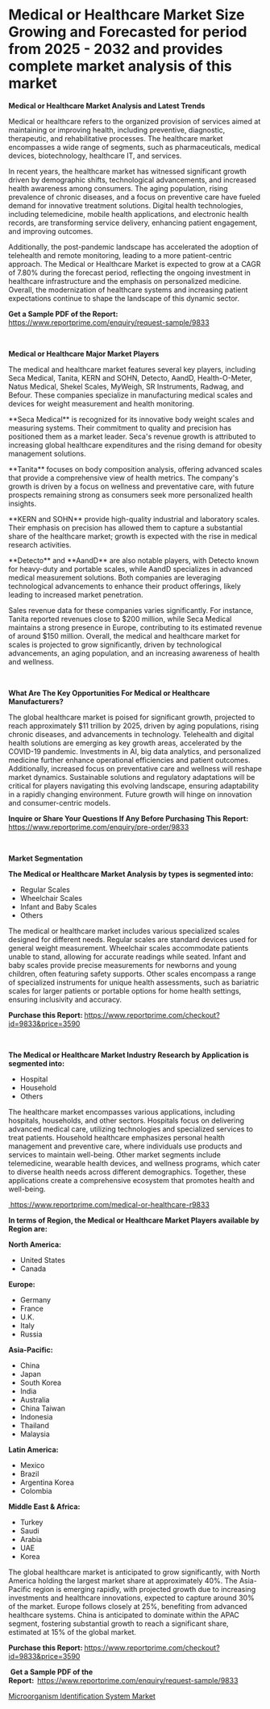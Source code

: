 <p><h1>Medical or Healthcare Market Size Growing and Forecasted for period from 2025 - 2032 and provides complete market analysis of this market</h1></p><p><strong>Medical or Healthcare Market Analysis and Latest Trends</strong></p>
<p><p>Medical or healthcare refers to the organized provision of services aimed at maintaining or improving health, including preventive, diagnostic, therapeutic, and rehabilitative processes. The healthcare market encompasses a wide range of segments, such as pharmaceuticals, medical devices, biotechnology, healthcare IT, and services. </p><p>In recent years, the healthcare market has witnessed significant growth driven by demographic shifts, technological advancements, and increased health awareness among consumers. The aging population, rising prevalence of chronic diseases, and a focus on preventive care have fueled demand for innovative treatment solutions. Digital health technologies, including telemedicine, mobile health applications, and electronic health records, are transforming service delivery, enhancing patient engagement, and improving outcomes. </p><p>Additionally, the post-pandemic landscape has accelerated the adoption of telehealth and remote monitoring, leading to a more patient-centric approach. The Medical or Healthcare Market is expected to grow at a CAGR of 7.80% during the forecast period, reflecting the ongoing investment in healthcare infrastructure and the emphasis on personalized medicine. Overall, the modernization of healthcare systems and increasing patient expectations continue to shape the landscape of this dynamic sector.</p></p>
<p><strong>Get a Sample PDF of the Report:&nbsp;</strong> <a href="https://www.reportprime.com/enquiry/request-sample/9833?utm_campaign=2326&utm_medium=2&utm_source=Github&utm_content=ia&utm_term=20032025&utm_id=medical-or-healthcare">https://www.reportprime.com/enquiry/request-sample/9833</a></p>
<p>&nbsp;</p>
<p><strong>Medical or Healthcare Major Market Players</strong></p>
<p><p>The medical and healthcare market features several key players, including Seca Medical, Tanita, KERN and SOHN, Detecto, AandD, Health-O-Meter, Natus Medical, Shekel Scales, MyWeigh, SR Instruments, Radwag, and Befour. These companies specialize in manufacturing medical scales and devices for weight measurement and health monitoring.</p><p>**Seca Medical** is recognized for its innovative body weight scales and measuring systems. Their commitment to quality and precision has positioned them as a market leader. Seca's revenue growth is attributed to increasing global healthcare expenditures and the rising demand for obesity management solutions.</p><p>**Tanita** focuses on body composition analysis, offering advanced scales that provide a comprehensive view of health metrics. The company's growth is driven by a focus on wellness and preventative care, with future prospects remaining strong as consumers seek more personalized health insights.</p><p>**KERN and SOHN** provide high-quality industrial and laboratory scales. Their emphasis on precision has allowed them to capture a substantial share of the healthcare market; growth is expected with the rise in medical research activities.</p><p>**Detecto** and **AandD** are also notable players, with Detecto known for heavy-duty and portable scales, while AandD specializes in advanced medical measurement solutions. Both companies are leveraging technological advancements to enhance their product offerings, likely leading to increased market penetration.</p><p>Sales revenue data for these companies varies significantly. For instance, Tanita reported revenues close to $200 million, while Seca Medical maintains a strong presence in Europe, contributing to its estimated revenue of around $150 million. Overall, the medical and healthcare market for scales is projected to grow significantly, driven by technological advancements, an aging population, and an increasing awareness of health and wellness.</p></p>
<p>&nbsp;</p>
<p><strong>What Are The Key Opportunities For Medical or Healthcare Manufacturers?</strong></p>
<p><p>The global healthcare market is poised for significant growth, projected to reach approximately $11 trillion by 2025, driven by aging populations, rising chronic diseases, and advancements in technology. Telehealth and digital health solutions are emerging as key growth areas, accelerated by the COVID-19 pandemic. Investments in AI, big data analytics, and personalized medicine further enhance operational efficiencies and patient outcomes. Additionally, increased focus on preventative care and wellness will reshape market dynamics. Sustainable solutions and regulatory adaptations will be critical for players navigating this evolving landscape, ensuring adaptability in a rapidly changing environment. Future growth will hinge on innovation and consumer-centric models.</p></p>
<p><strong>Inquire or Share Your Questions If Any Before Purchasing This Report:</strong> <a href="https://www.reportprime.com/enquiry/pre-order/9833?utm_campaign=2326&utm_medium=2&utm_source=Github&utm_content=ia&utm_term=20032025&utm_id=medical-or-healthcare">https://www.reportprime.com/enquiry/pre-order/9833</a></p>
<p>&nbsp;</p>
<p><strong>Market Segmentation</strong></p>
<p><strong>The Medical or Healthcare Market Analysis by types is segmented into:</strong></p>
<p><ul><li>Regular Scales</li><li>Wheelchair Scales</li><li>Infant and Baby Scales</li><li>Others</li></ul></p>
<p><p>The medical or healthcare market includes various specialized scales designed for different needs. Regular scales are standard devices used for general weight measurement. Wheelchair scales accommodate patients unable to stand, allowing for accurate readings while seated. Infant and baby scales provide precise measurements for newborns and young children, often featuring safety supports. Other scales encompass a range of specialized instruments for unique health assessments, such as bariatric scales for larger patients or portable options for home health settings, ensuring inclusivity and accuracy.</p></p>
<p><strong>Purchase this Report:&nbsp;</strong><a href="https://www.reportprime.com/checkout?id=9833&price=3590&utm_campaign=2326&utm_medium=2&utm_source=Github&utm_content=ia&utm_term=20032025&utm_id=medical-or-healthcare">https://www.reportprime.com/checkout?id=9833&price=3590</a></p>
<p>&nbsp;</p>
<p><strong>The Medical or Healthcare Market Industry Research by Application is segmented into:</strong></p>
<p><ul><li>Hospital</li><li>Household</li><li>Others</li></ul></p>
<p><p>The healthcare market encompasses various applications, including hospitals, households, and other sectors. Hospitals focus on delivering advanced medical care, utilizing technologies and specialized services to treat patients. Household healthcare emphasizes personal health management and preventive care, where individuals use products and services to maintain well-being. Other market segments include telemedicine, wearable health devices, and wellness programs, which cater to diverse health needs across different demographics. Together, these applications create a comprehensive ecosystem that promotes health and well-being.</p></p>
<p><a href="https://www.reportprime.com/medical-or-healthcare-r9833?utm_campaign=2326&utm_medium=2&utm_source=Github&utm_content=ia&utm_term=20032025&utm_id=medical-or-healthcare">&nbsp;https://www.reportprime.com/medical-or-healthcare-r9833</a></p>
<p><strong>In terms of Region, the Medical or Healthcare Market Players available by Region are:</strong></p>
<p>
    <p> <strong> North America: </strong>
        <ul>
            <li>United States</li>
            <li>Canada</li>
        </ul>
        </p> 
    <p> <strong> Europe: </strong>
        <ul>
            <li>Germany</li>
            <li>France</li>
            <li>U.K.</li>
            <li>Italy</li>
            <li>Russia</li>
        </ul>
        </p> 
    <p> <strong> Asia-Pacific: </strong>
        <ul>
            <li>China</li>
            <li>Japan</li>
            <li>South Korea</li>
            <li>India</li>
            <li>Australia</li>
            <li>China Taiwan</li>
            <li>Indonesia</li>
            <li>Thailand</li>
            <li>Malaysia</li>
        </ul>
        </p> 
    <p> <strong> Latin America: </strong>
        <ul>
            <li>Mexico</li>
            <li>Brazil</li>
            <li>Argentina Korea</li>
            <li>Colombia</li>
        </ul>
        </p> 
    <p> <strong> Middle East & Africa: </strong>
        <ul>
            <li>Turkey</li>
            <li>Saudi</li>
            <li>Arabia</li>
            <li>UAE</li>
            <li>Korea</li>
        </ul>
    </p>
    </p>
<p><p>The global healthcare market is anticipated to grow significantly, with North America holding the largest market share at approximately 40%. The Asia-Pacific region is emerging rapidly, with projected growth due to increasing investments and healthcare innovations, expected to capture around 30% of the market. Europe follows closely at 25%, benefiting from advanced healthcare systems. China is anticipated to dominate within the APAC segment, fostering substantial growth to reach a significant share, estimated at 15% of the global market.</p></p>
<p><strong>Purchase this Report: </strong><a href="https://www.reportprime.com/checkout?id=9833&price=3590&utm_campaign=2326&utm_medium=2&utm_source=Github&utm_content=ia&utm_term=20032025&utm_id=medical-or-healthcare">https://www.reportprime.com/checkout?id=9833&price=3590</a></p>
<p>&nbsp;<strong>Get a Sample PDF of the Report:&nbsp;&nbsp;</strong><a href="https://www.reportprime.com/enquiry/request-sample/9833?utm_campaign=2326&utm_medium=2&utm_source=Github&utm_content=ia&utm_term=20032025&utm_id=medical-or-healthcare">https://www.reportprime.com/enquiry/request-sample/9833</a></p>
<p><strong></strong></p>
<p><p><a href="https://github.com/NargisHussain75/Market-Research-Report-List-1/blob/main/microorganism-identification-system-market.md?utm_campaign=2326&utm_medium=2&utm_source=Github&utm_content=ia&utm_term=20032025&utm_id=medical-or-healthcare">Microorganism Identification System Market</a></p></p>